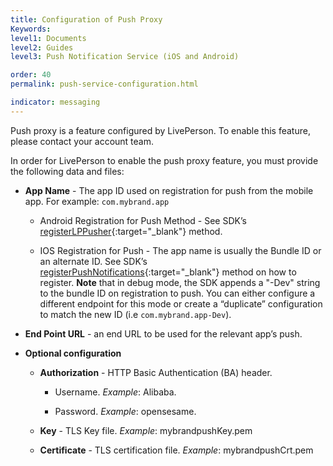 ```yaml
---
title: Configuration of Push Proxy
Keywords:
level1: Documents
level2: Guides
level3: Push Notification Service (iOS and Android)

order: 40
permalink: push-service-configuration.html

indicator: messaging
---
```


Push proxy is a feature configured by LivePerson. To enable this feature, please contact your account team.

In order for LivePerson to enable the push proxy feature, you must provide the following data and files:

* **App Name** - The app ID used on registration for push from the mobile app. For example: `com.mybrand.app`

     * Android Registration for Push Method - See SDK’s  [registerLPPusher](https://developers.liveperson.com/android-registerlppusher.html){:target="_blank"} method.

     * IOS Registration for Push - The app name is usually the Bundle ID or an alternate ID. See SDK’s [registerPushNotifications](https://developers.liveperson.com/consumer-experience-ios-sdk-methods.html#registerpushnotifications){:target="_blank"} method on how to register. **Note** that in debug mode, the SDK appends a "-Dev" string to the bundle ID on registration to push. You can either configure a different endpoint for this mode or create a “duplicate” configuration to match the new ID (i.e `com.mybrand.app-Dev`).

* **End Point URL** - an end URL to be used for the relevant app’s push.

* **Optional configuration**

	* **Authorization** - HTTP Basic Authentication (BA) header.

		* Username. _Example_:  Alibaba.

		* Password. _Example_: opensesame.

	* **Key** - TLS Key file. _Example_: mybrandpushKey.pem

  * **Certificate** - TLS certification file. _Example_: mybrandpushCrt.pem

